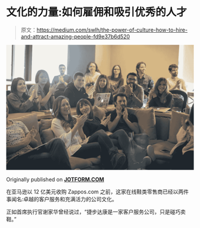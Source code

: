 # 文化的力量:如何雇佣和吸引优秀的人才

> 原文：<https://medium.com/swlh/the-power-of-culture-how-to-hire-and-attract-amazing-people-fd9e37b6d520>

![](img/51125a5f050b659bacfe16f972e2831c.png)

Originally published on [**JOTFORM.COM**](https://www.jotform.com/)

在亚马逊以 12 亿美元收购 Zappos.com 之前，这家在线鞋类零售商已经以两件事闻名:卓越的客户服务和充满活力的公司文化。

正如首席执行官谢家华曾经说过，“捷步达康是一家客户服务公司，只是碰巧卖鞋。”